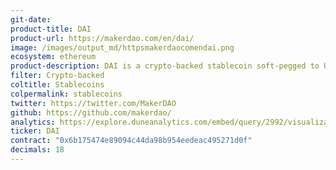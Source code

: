 ```yaml
---
git-date:
product-title: DAI
product-url: https://makerdao.com/en/dai/
image: /images/output_md/httpsmakerdaocomendai.png
ecosystem: ethereum
product-description: DAI is a crypto-backed stablecoin soft-pegged to USD, built on the Ethereum and governed by the MakerDAO system.
filter: Crypto-backed
coltitle: Stablecoins
colpermalink: stablecoins
twitter: https://twitter.com/MakerDAO
github: https://github.com/makerdao/
analytics: https://explore.duneanalytics.com/embed/query/2992/visualization/5780?api_key=aXkk8JW3JnMCVuifpq2lEjU78D0YizB3rhEUo2U4
ticker: DAI
contract: "0x6b175474e89094c44da98b954eedeac495271d0f"
decimals: 18
---
```

